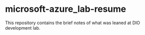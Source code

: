 # microsoft-azure_lab-resume
This repository contains the brief notes of what was leaned at DIO development lab.
